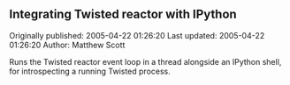 ## Integrating Twisted reactor with IPython

Originally published: 2005-04-22 01:26:20
Last updated: 2005-04-22 01:26:20
Author: Matthew Scott

Runs the Twisted reactor event loop in a thread alongside an IPython shell, for introspecting a running Twisted process.